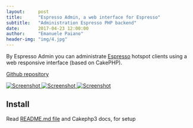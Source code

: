 ```yaml
---
layout:     post
title:      "Espresso Admin, a web interface for Espresso"
subtitle:   "Administration Espresso PHP backend"
date:       2017-04-23 12:00:00
author:     "Emanuele Paiano"
header-img: "img/4.jpg"
---
```


<p>By Espresso Admin you can administrate <a href="https://github.com/emanuelepaiano/espresso-portal">Espresso</a> hotspot clients using a web responsive interface (based on CakePHP).</p>

<p><a href="https://github.com/emanuelepaiano/espresso-admin">Github repository</a></p>

<a href="#">
    <img src="https://github.com/emanuelepaiano/espresso-admin/blob/master/screenshots/1.png?raw=true" alt="Screenshot">
</a>

<a href="#">
    <img src="https://github.com/emanuelepaiano/espresso-admin/blob/master/screenshots/2.png?raw=true" alt="Screenshot">
</a>

<a href="#">
    <img src="https://github.com/emanuelepaiano/espresso-admin/blob/master/screenshots/3.png?raw=true" alt="Screenshot">
</a>


<h2 class="section-heading">Install</h2>
 
<p>Read <a href="https://github.com/emanuelepaiano/espresso-admin/blob/master/README.md">README.md file</a> and Cakephp3 docs, for setup</p>


